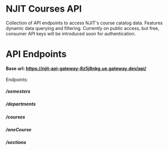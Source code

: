 # NJIT Courses API

Collection of API endpoints to access NJIT's course catalog data. Features dynamic data querying and filtering. Currently on public access, but free, consumer API keys will be introduced soon for authentication.


# API Endpoints
#### Base url: https://njit-api-gateway-8z5j8nkg.ue.gateway.dev/api/

Endpoints: 

##### /semesters

##### /departments

##### /courses

##### /oneCourse

##### /sections
